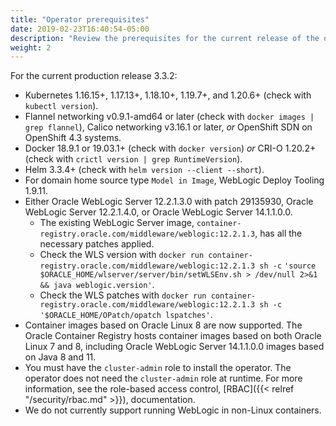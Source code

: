 ```yaml
---
title: "Operator prerequisites"
date: 2019-02-23T16:40:54-05:00
description: "Review the prerequisites for the current release of the operator."
weight: 2
---
```


For the current production release 3.3.2:

* Kubernetes 1.16.15+, 1.17.13+, 1.18.10+, 1.19.7+, and 1.20.6+  (check with `kubectl version`).
* Flannel networking v0.9.1-amd64 or later (check with `docker images | grep flannel`), Calico networking v3.16.1 or later,
 *or* OpenShift SDN on OpenShift 4.3 systems.
* Docker 18.9.1 or 19.03.1+ (check with `docker version`) *or* CRI-O 1.20.2+ (check with `crictl version | grep RuntimeVersion`).
* Helm 3.3.4+ (check with `helm version --client --short`).
* For domain home source type `Model in Image`, WebLogic Deploy Tooling 1.9.11.
* Either Oracle WebLogic Server 12.2.1.3.0 with patch 29135930, Oracle WebLogic Server 12.2.1.4.0, or Oracle WebLogic Server 14.1.1.0.0.
   * The existing WebLogic Server image, `container-registry.oracle.com/middleware/weblogic:12.2.1.3`,
   has all the necessary patches applied.
   * Check the WLS version with `docker run container-registry.oracle.com/middleware/weblogic:12.2.1.3 sh -c` `'source $ORACLE_HOME/wlserver/server/bin/setWLSEnv.sh > /dev/null 2>&1 && java weblogic.version'`.
   * Check the WLS patches with `docker run container-registry.oracle.com/middleware/weblogic:12.2.1.3 sh -c` `'$ORACLE_HOME/OPatch/opatch lspatches'`.
* Container images based on Oracle Linux 8 are now supported. The Oracle Container Registry hosts container images
  based on both Oracle Linux 7 and 8, including Oracle WebLogic Server 14.1.1.0.0 images based on Java 8 and 11.
* You must have the `cluster-admin` role to install the operator.  The operator does
  not need the `cluster-admin` role at runtime. For more information, see the role-based access control, [RBAC]({{< relref "/security/rbac.md" >}}), documentation.
* We do not currently support running WebLogic in non-Linux containers.
